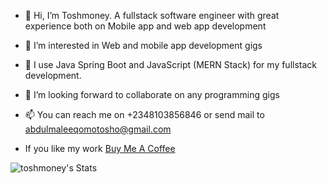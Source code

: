 - 👋 Hi, I’m Toshmoney. A fullstack software engineer with great experience both on Mobile app and web app development
- 👀 I’m interested in Web and mobile app development gigs
- 🌱 I use Java Spring Boot and JavaScript (MERN Stack) for my fullstack development. 
- 💞️ I’m looking forward to collaborate on any programming gigs 
- 📫 You can reach me on +2348103856846 or send mail to abdulmaleeqomotosho@gmail.com

  
- If you like my work <a href="https://buymeacoffee.com/toshmoney">Buy Me A Coffee</a>

![toshmoney's Stats](https://github-readme-stats.vercel.app/api?username=toshmoney&theme=vue-dark&show_icons=true&hide_border=true&count_private=true)

##

<!---
Toshmoney/Toshmoney is a ✨ special ✨ repository because its `README.md` (this file) appears on your GitHub profile.
You can click the Preview link to take a look at your changes.
--->
